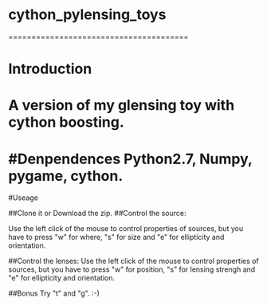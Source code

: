 # cython_pylensing_toys

=======================================
# Introduction
A version of my glensing toy with cython boosting.
=======================================
#Denpendences
Python2.7, Numpy, pygame, cython.
=======================================
#Useage

##Clone it or Download the zip.
##Control the source: 

Use the left click of the mouse to control properties of sources, 
but you have to press "w" for where, "s" for size and "e" for ellipticity and orientation.

##Control the lenses:
Use the left click of the mouse to control properties of sources, 
but you have to press "w" for position, "s" for lensing strengh and "e" for ellipticity and orientation.

##Bonus 
Try "t" and "g". :-)


